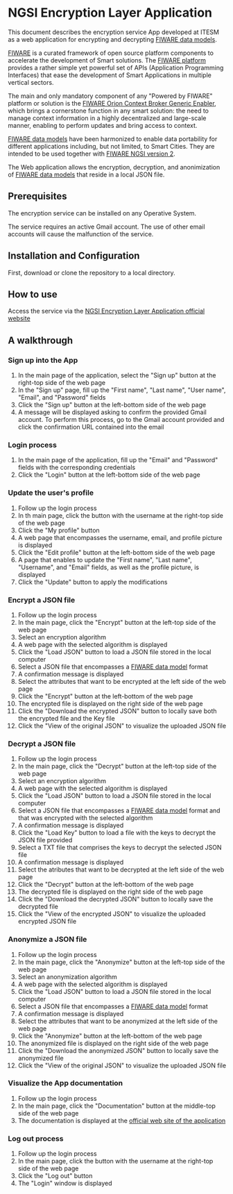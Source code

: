 # NGSI Encryption Layer Application

This document describes the encryption service App developed at ITESM as a web application for encrypting and decrypting [FIWARE data models](https://www.fiware.org/developers/data-models/).

[FIWARE](https://www.fiware.org/) is a curated framework of open source platform components to accelerate the development of Smart solutions. The [FIWARE platform](https://www.fiware.org/developers/catalogue/) provides a rather simple yet powerful set of APIs (Application Programming Interfaces) that ease the development of Smart Applications in multiple vertical sectors. 

The main and only mandatory component of any "Powered by FIWARE" platform or solution is the [FIWARE Orion Context Broker Generic Enabler](https://fiware-orion.readthedocs.io/en/master/), which brings a cornerstone function in any smart solution: the need to manage context information in a highly decentralized and large-scale manner, enabling to perform updates and bring access to context.

[FIWARE data models](https://www.fiware.org/developers/data-models/) have been harmonized to enable data portability for different applications including, but not limited, to Smart Cities. They are intended to be used together with [FIWARE NGSI version 2](https://www.fiware.org/2016/06/08/fiware-ngsi-version-2-release-candidate/).

The Web application allows the encryption, decryption, and anonimization of [FIWARE data models](https://www.fiware.org/developers/data-models/) that reside in a local JSON file.

## Prerequisites
The encryption service can be installed on any Operative System.

The service requires an active Gmail account. The use of other email accounts will cause the malfunction of the service.

## Installation and Configuration
First, download or clone the repository to a local directory.

## How to use
Access the service via the [NGSI Encryption Layer Application official website](148.241.3.246:3900)

## A walkthrough
### Sign up into the App
1. In the main page of the application, select the "Sign up" button at the right-top side of the web page
1. In the "Sign up" page, fill up the "First name", "Last name", "User name", "Email", and "Password" fields
1. Click the "Sign up" button at the left-bottom side of the web page
1. A message will be displayed asking to confirm the provided Gmail account. To perform this process, go to the Gmail account provided and click the confirmation URL contained into the email

### Login process
1. In the main page of the application, fill up the "Email" and "Password" fields with the corresponding credentials
1. Click the "Login" button at the left-bottom side of the web page

### Update the user's profile
1. Follow up the login process
1. In th main page, click the button with the username at the right-top side of the web page
1. Click the "My profile" button
1. A web page that encompasses the username, email, and profile picture is displayed
1. Click the "Edit profile" button at the left-bottom side of the web page
1. A page that enables to update the "First name", "Last name", "Username", and "Email" fields, as well as the profile picture, is displayed
1. Click the "Update" button to apply the modifications

### Encrypt a JSON file
1. Follow up the login process
1. In the main page, click the "Encrypt" button at the left-top side of the web page
1. Select an encryption algorithm
1. A web page with the selected algorithm is displayed
1. Click the "Load JSON" button to load a JSON file stored in the local computer
1. Select a JSON file that encompasses a [FIWARE data model](https://www.fiware.org/developers/data-models/) format
1. A confirmation message is displayed
1. Select the attributes that want to be encrypted at the left side of the web page
1. Click the "Encrypt" button at the left-bottom of the web page
1. The encrypted file is displayed on the right side of the web page
1. Click the "Download the encrypted JSON" button to locally save both the encrypted file and the Key file
1. Click the "View of the original JSON" to visualize the uploaded JSON file

### Decrypt a JSON file
1. Follow up the login process
1. In the main page, click the "Decrypt" button at the left-top side of the web page
1. Select an encryption algorithm
1. A web page with the selected algorithm is displayed
1. Click the "Load JSON" button to load a JSON file stored in the local computer
1. Select a JSON file that encompasses a [FIWARE data model](https://www.fiware.org/developers/data-models/) format and that was encrypted with the selected algorithm
1. A confirmation message is displayed
1. Click the "Load Key" button to load a file with the keys to decrypt the JSON file provided
1. Select a TXT file that comprises the keys to decrypt the selected JSON file
1. A confirmation message is displayed
1. Select the atributes that want to be decrypted at the left side of the web page
1. Click the "Decrypt" button at the left-bottom of the web page
1. The decrypted file is displayed on the right side of the web page
1. Click the "Download the decrypted JSON" button to locally save the decrypted file
1. Click the "View of the encrypted JSON" to visualize the uploaded encrypted JSON file

### Anonymize a JSON file
1. Follow up the login process
1. In the main page, click the "Anonymize" button at the left-top side of the web page
1. Select an anonymization algorithm
1. A web page with the selected algorithm is displayed
1. Click the "Load JSON" button to load a JSON file stored in the local computer
1. Select a JSON file that encompasses a [FIWARE data model](https://www.fiware.org/developers/data-models/) format
1. A confirmation message is displayed
1. Select the attributes that want to be anonymized at the left side of the web page
1. Click the "Anonymize" button at the left-bottom of the web page
1. The anonymized file is displayed on the right side of the web page
1. Click the "Download the anonymized JSON" button to locally save the anonymized file
1. Click the "View of the original JSON" to visualize the uploaded JSON file

### Visualize the App documentation
1. Follow up the login process
1. In the main page, click the "Documentation" button at the middle-top side of the web page
1. The documentation is displayed at the [official web site of the application](https://github.com/ITESM-FIWARE/NGSI-Encryption-Layer-App/edit/master/README.md)

### Log out process
1. Follow up the login process
1. In the main page, click the button with the username at the right-top side of the web page
1. Click the "Log out" button
1. The "Login" window is displayed

